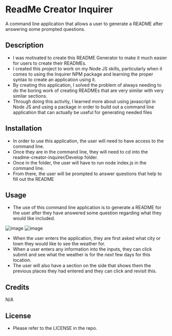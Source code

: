 # ReadMe Creator Inquirer
A command line application that allows a user to generate a README after answering some prompted questions.

## Description

- I was motivated to create this README Generator to make it much easier for users to create their READMEs.
- I created this project to work on my Node JS skills, particularly when it comes to using the Inquirer NPM package and learning the proper syntax to create an application using it.
- By creating this application, I solved the problem of always needing to do the boring work of creating READMEs that are very similar with very similar sections.
- Through doing this activity, I learned more about using javascript in Node JS and using a package in order to build out a command line application that can actually be useful for generating needed files


## Installation

- In order to use this application, the user will need to have access to the command line.
- Once they are in the command line, they will need to cd into the readme-creator-inquirer/Develop folder.
- Once in the folder, the user will have to run node index.js in the command line.
- From there, the user will be prompted to answer questions that help to fill out the README


## Usage

- The use of this command line application is to generate a README for the user after they have answered some question regarding what they would like included.

![image](https://github.com/mleblanc94/weather-dashboard/assets/60248680/5730db9a-a397-4ac5-ac52-bf770cce2f3a)
![image](https://github.com/mleblanc94/weather-dashboard/assets/60248680/cb57e110-5515-497b-ab65-9d2d80d8295d)

- When the user enters the application, they are first asked what city or town they would like to see the weather for.
- When a user enters any information into the inputs, they can click submit and see what the weather is for the next few days for this location.
- The user will also have a section on the side that shows them the previous places they had entered and they can click and revisit this.

## Credits

N/A

## License

- Please refer to the LICENSE in the repo.
